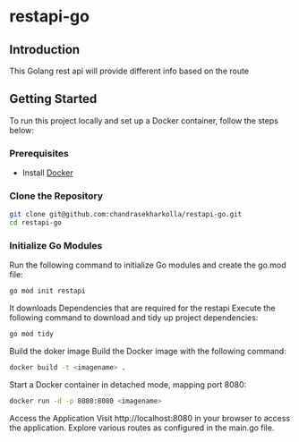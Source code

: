 # restapi-go

## Introduction

This Golang rest api will provide different info based on the route

## Getting Started

To run this project locally and set up a Docker container, follow the steps below:

### Prerequisites

- Install [Docker](https://docs.docker.com/get-docker/)

### Clone the Repository

```bash
git clone git@github.com:chandrasekharkolla/restapi-go.git
cd restapi-go
```

### Initialize Go Modules
Run the following command to initialize Go modules and create the go.mod file:

```bash
go mod init restapi
```
It downloads Dependencies that are required for the restapi
Execute the following command to download and tidy up project dependencies:

```bash
go mod tidy
```
Build the doker image
Build the Docker image with the following command:
```bash
docker build -t <imagename> .
```
Start a Docker container in detached mode, mapping port 8080:
```bash
docker run -d -p 8080:8080 <imagename>
```
Access the Application
Visit http://localhost:8080 in your browser to access the application. Explore various routes as configured in the main.go file.